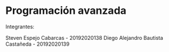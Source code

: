 # Programación avanzada

Integrantes:

Steven Espejo Cabarcas - 20192020138
Diego Alejandro Bautista Castañeda - 20192020139
